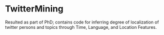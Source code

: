 # TwitterMining
Resulted as part of PhD; contains code for inferring degree of localization of twitter persons and topics through Time, Language, and Location Features.
